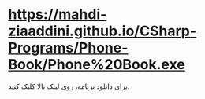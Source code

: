# https://mahdi-ziaaddini.github.io/CSharp-Programs/Phone-Book/Phone%20Book.exe
برای دانلود برنامه، روی لینک بالا کلیک کنید.
